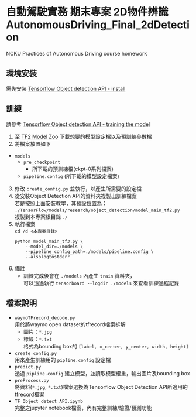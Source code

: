 # 自動駕駛實務 期末專案 2D物件辨識 AutonomousDriving_Final_2dDetection
NCKU Practices of Autonomous Driving course homework

## 環境安裝
需先安裝 [Tensorflow Object detection API - install](https://tensorflow-object-detection-api-tutorial.readthedocs.io/en/latest/install.html)

## 訓練
請參考 [Tensorflow Object detection API - training the model](https://tensorflow-object-detection-api-tutorial.readthedocs.io/en/latest/training.html#training-the-model)

1. 至 [TF2 Model Zoo](https://github.com/tensorflow/models/blob/master/research/object_detection/g3doc/tf2_detection_zoo.md) 下載想要的模型設定檔以及預訓練參數檔
2. 將檔案放置如下
- `models`
    - `pre_checkpoint`
        - 所下載的預訓練檔(ckpt-0系列檔案)
    - `pipeline.config` (所下載的模型設定檔案)
3. 修改 `create_config.py` 並執行，以產生所需要的設定檔
4. 從安裝Object Detection API的資料夾複製出訓練檔案\
若是按照上面安裝教學，其預設位置為：\
`./TensorFlow/models/research/object_detection/model_main_tf2.py`\
複製到本專案根目錄 `./`
5. 執行檔案\
`cd /d <本專案目錄>`
    ``` 
    python model_main_tf3.py \
        --model_dir=./models \
        --pipeline_config_path=./models/pipeline.config \
        --alsologtostderr
    ```
6. 備註
    - 訓練完成後會在 `./models` 內產生 `train` 資料夾，\
    可以透過執行 `tensorboard --logdir ./models` 來查看訓練過程記錄
    
## 檔案說明
- `waymoTFrecord_decode.py`\
用於將waymo open dataset的tfrecord檔案拆解
    - 圖片：`*.jpg`
    - 標籤：`*.txt`\
    格式為bounding box的 `[label, x_center, y_center, width, height]`
- `create_config.py`\
用來產生訓練用的 `pipline.config` 設定檔
- `predict.py`\
透過 `pipline.config` 建立模型，並讀取模型權重，輸出圖片及bounding box
- `preProcess.py`\
將資料(`*.jpg`, `*.txt`)檔案選換為Tensorflow Object Detection API所適用的tfrecord檔案
- `TF Object detect API.ipynb`\
完整之jupyter notebook檔案，內有完整訓練/驗證/預測功能